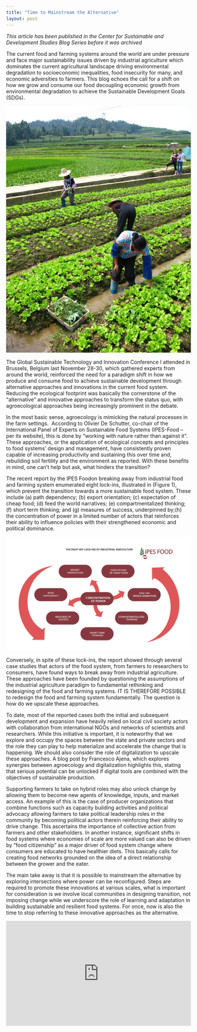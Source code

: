 ```yaml
---
title: "Time to Mainstream the Alternative"
layout: post
---
```


*This article has been published in the Center for Sustainable and Development Studies Blog Series before it was archived* 

The current food and farming systems around the world are under pressure and face major sustainability issues driven by industrial agriculture which dominates the current agricultural landscape driving environmental degradation to socioeconomic inequalities, food insecurity for many, and economic adversities to farmers. This blog echoes the call for a shift on how we grow and consume our food decoupling economic growth from environmental degradation to achieve the Sustainable Development Goals (SDGs). 

![flickr_sustainableagriculture.jpeg](/assets/images/flickr_sustainableagriculture.jpeg)

The Global Sustainable Technology and Innovation Conference I attended in Brussels, Belgium last November 28-30, which gathered experts from around the world, reinforced the need for a paradigm shift in how we produce and consume food to achieve sustainable development through alternative approaches and innovations in the current food system. Reducing the ecological footprint was basically the cornerstone of the “alternative” and innovative approaches to transform the status quo, with agroecological approaches being increasingly prominent in the debate. 

In the most basic sense, agroecology is mimicking the natural processes in the farm settings.  According to Olivier De Schutter, co-chair of the International Panel of Experts on Sustainable Food Systems (IPES-Food – per its website), this is done by “working with nature rather than against it”. These approaches, or the application of ecological concepts and principles to food systems’ design and management, have consistently proven capable of increasing productivity and sustaining this over time and, rebuilding soil fertility and the environment as reported. With these benefits in mind, one can’t help but ask, what hinders the transition?

The recent report by the IPES Foodon breaking away from industrial food and farming system enumerated eight lock-ins, illustrated in (Figure 1), which prevent the transition towards a more sustainable food system. These include (a) path dependency; (b) export orientation; (c) expectation of cheap food; (d) feed the world narratives; (e) compartmentalized thinking; (f) short term thinking; and (g) measures of success, underpinned by;(h) the concentration of power in a limited number of actors that reinforces their ability to influence policies with their strengthened economic and political dominance.

![ipesfood_8lockins.jpeg](/assets/images/ipesfood_8lockins.jpeg)

Conversely, in spite of these lock-ins, the report showed through several case studies that actors of the food system, from farmers to researchers to consumers, have found ways to break away from industrial agriculture. These approaches have been founded by questioning the assumptions of the industrial agriculture paradigm to fundamental rethinking and redesigning of the food and farming systems. IT IS THEREFORE POSSIBLE to redesign the food and farming system fundamentally. The question is how do we upscale these approaches. 

To date, most of the reported cases both the initial and subsequent development and expansion have heavily relied on local civil society actors with collaboration from international NGOs and networks of scientists and researchers. While this initiative is important, it is noteworthy that we explore and occupy the spaces between the state and private sectors and the role they can play to help materialize and accelerate the change that is happening. We should also consider the role of digitalization to upscale these approaches. A blog post by Francesco Ajena, which explores synergies between agroecology and digitalization highlights this, stating that serious potential can be unlocked if digital tools are combined with the objectives of sustainable production.

Supporting farmers to take on hybrid roles may also unlock change by allowing them to become new agents of knowledge, inputs, and market access. An example of this is the case of producer organizations that combine functions such as capacity building activities and political advocacy allowing farmers to take political leadership roles in the community by becoming political actors therein reinforcing their ability to drive change. This ascertains the importance of collective action from farmers and other stakeholders. In another instance, significant shifts in food systems where economies of scale are more valued can also be driven by “food citizenship” as a major driver of food system change where consumers are educated to have healthier diets. This basically calls for creating food networks grounded on the idea of a direct relationship between the grower and the eater. 

The main take away is that it is possible to mainstream the alternative by exploring intersections where power can be reconfigured. Steps are required to promote these innovations at various scales, what is important for consideration is we involve local communities in designing transition, not imposing change while we underscore the role of learning and adaptation in building sustainable and resilient food systems. For once, now is also the time to stop referring to these innovative approaches as the alternative. 

<iframe title="Number of Registered Voters by Sex and Region " aria-label="Grouped Bars" id="datawrapper-chart-lSQFs" src="https://datawrapper.dwcdn.net/lSQFs/1/" scrolling="no" frameborder="0" style="width: 0; min-width: 100% !important; border: none;" height="286"></iframe><script type="text/javascript">!function(){"use strict";window.addEventListener("message",(function(e){if(void 0!==e.data["datawrapper-height"]){var t=document.querySelectorAll("iframe");for(var a in e.data["datawrapper-height"])for(var r=0;r<t.length;r++){if(t[r].contentWindow===e.source)t[r].style.height=e.data["datawrapper-height"][a]+"px"}}}))}();
</script>